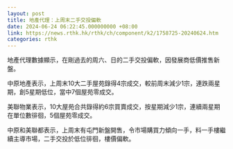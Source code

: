 ```yaml
---
layout: post
title: 地產代理：上周末二手交投偏軟
date: 2024-06-24 06:22:45.000000000 +08:00
link: https://news.rthk.hk/rthk/ch/component/k2/1758725-20240624.htm
categories: rthk
---
```


地產代理數據顯示，在剛過去的周六、日的二手交投偏軟，因發展商低價推售新盤。

中原地產表示，上周末10大二手屋苑錄得4宗成交，較前周末減少1宗，連跌兩星期，創5星期低位，當中7個屋苑零成交。

美聯物業表示，10大屋苑合共錄得約6宗買賣成交，按星期減少1宗，連續兩星期在單位數徘徊，5個屋苑零成交。

中原和美聯都表示，上周末有屯門新盤開售，令市場購買力傾向一手，料一手樓繼續主導市場，二手交投於低位徘徊，樓價偏軟。
